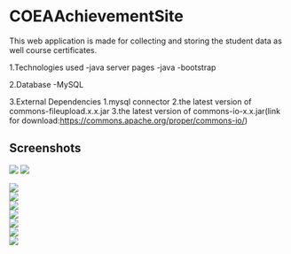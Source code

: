 # COEAAchievementSite

This web application is made for collecting and storing the student data as well course certificates.

1.Technologies used
  -java server pages
  -java
  -bootstrap
  
2.Database
  -MySQL
  
3.External Dependencies
  1.mysql connector
  2.the latest version of commons-fileupload.x.x.jar
  3.the latest version of commons-io-x.x.jar(link for download:https://commons.apache.org/proper/commons-io/)
  
## Screenshots

<img src="https://github.com/komalswami/COEAAchievement/blob/master/ss/p1.png" /> 

<img src="https://github.com/komalswami/COEAAchievement/blob/master/ss/p2.png" /> 

<img src="https://github.com/komalswami/COEAAchievement/blob/master/ss/p3.png" /> <br>
<img src="https://github.com/komalswami/COEAAchievement/blob/master/ss/p4.png" /> <br>
<img src="https://github.com/komalswami/COEAAchievement/blob/master/ss/p5.png" /> <br>
<img src="https://github.com/komalswami/COEAAchievement/blob/master/ss/p6.png" /> <br>
<img src="https://github.com/komalswami/COEAAchievement/blob/master/ss/p7.png" /> <br>
<img src="https://github.com/komalswami/COEAAchievement/blob/master/ss/p8.png" /> <br>
<img src="https://github.com/komalswami/COEAAchievement/blob/master/ss/p9.png" /> <br>
  
